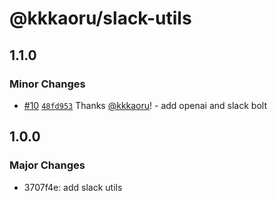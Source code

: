 # @kkkaoru/slack-utils

## 1.1.0

### Minor Changes

- [#10](https://github.com/kkkaoru/firebase-slack-bolt-typescript/pull/10) [`48fd953`](https://github.com/kkkaoru/firebase-slack-bolt-typescript/commit/48fd95367a4d2d889ac90e7338142f6783b7ea08) Thanks [@kkkaoru](https://github.com/kkkaoru)! - add openai and slack bolt

## 1.0.0

### Major Changes

- 3707f4e: add slack utils
